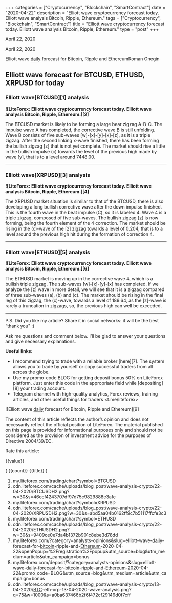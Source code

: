 +++
categories = ["Cryptocurrency", "Blockchain", "SmartContract"]
date = "2020-04-22"
description = "Elliott wave cryptocurrency forecast today. Elliott wave analysis Bitcoin, Ripple, Ethereum."
tags = ["Cryptocurrency", "Blockchain", "SmartContract"]
title = "Elliott wave cryptocurrency forecast today. Elliott wave analysis Bitcoin, Ripple, Ethereum."
type = "post"
+++

April 22, 2020

April 22, 2020

Elliott wave [daily](https://www.fintecher.org/2020/03/03/forex-trading-daily-strategy/) forecast for Bitcoin, Ripple and EthereumRoman Onegin

## Elliott wave forecast for BTCUSD, ETHUSD, XRPUSD for today

###  **Elliott wave[BTCUSD][1] analysis**

 **![LiteForex: Elliott wave cryptocurrency forecast today. Elliott wave
analysis Bitcoin, Ripple, Ethereum.][2]**

The BTCUSD market is likely to be forming a large bear zigzag А-В-С. The
impulse wave A has completed, the corrective wave B is still unfolding.
Wave B consists of five sub-waves [w]-[x]-[y]-[x]-[z], as it is a triple
zigzag. After the second linking x-wave finished, there has been forming
the bullish zigzag [z] that is not yet complete. The market should rise
a little in the bullish impulse (c) towards the level of the previous
high made by wave [y], that is to a level around 7448.00.

* * *

###  **Elliott wave[XRPUSD][3] analysis**

 **![LiteForex: Elliott wave cryptocurrency forecast today. Elliott wave
analysis Bitcoin, Ripple, Ethereum.][4]**

The XRPUSD market situation is similar to that of the BTCUSD, there is
also developing a long bullish corrective wave after the down impulse
finished. This is the fourth wave in the beat impulse (С), so it is
labeled 4. Wave 4 is a triple zigzag, composed of five sub-waves. The
bullish zigzag [z] is now forming, being the fourth element of the 4
correction. The market should be rising in the (c)-wave of the [z]
zigzag towards a level of 0.204, that is to a level around the previous
high hit during the formation of correction 4.

* * *

###  **Elliott wave[ETHUSD][5] analysis**

 **![LiteForex: Elliott wave cryptocurrency forecast today. Elliott wave
analysis Bitcoin, Ripple, Ethereum.][6]**

The ETHUSD market is moving up in the corrective wave 4, which is a
bullish triple zigzag. The sub-waves [w]-[x]-[y]-[x] has completed. If
we analyze the [z] wave in more detail, we will see that it is a zigzag
compared of three sub-waves (a), (b) and (с). The market should be
rising in the final leg of this zigzag, the (c)-wave, towards a level of
189.64, as the [z]-wave is rarely a truncation in zigzags, so, the
previous high can well be exceeded.

* * *

P.S. Did you like my article? Share it in social networks: it will be
the best “thank you" :)

Ask me questions and comment below. I’ll be glad to answer your
questions and give necessary explanations.

 **Useful links:**

  * I recommend trying to trade with a reliable broker [here][7]. The system allows you to trade by yourself or copy successful traders from all across the globe.
  * Use my promo-code BLOG for getting deposit bonus 50% on LiteForex platform. Just enter this code in the appropriate field while [depositing][8] your trading account.
  * Telegram channel with high-quality analytics, Forex reviews, training articles, and other useful things for traders <t.me/liteforex>

![Elliott wave [daily](https://www.fintecher.org/2020/03/03/forex-trading-daily-strategy/) forecast for Bitcoin, Ripple and Ethereum][9]

The content of this article reflects the author’s opinion and does not
necessarily reflect the official position of LiteForex. The material
published on this page is provided for informational purposes only and
should not be considered as the provision of investment advice for the
purposes of Directive 2004/39/EC.

Rate this article:

{{value}}

( {{count}} {{title}} )

   1. my.liteforex.com/trading/chart?symbol=BTCUSD
   2. cdn.liteforex.com/cache/uploads/blog_post/wave-analysis-crypto/22-04-2020/BTCUSDH2.png?w=30&s=46ecf4243707df97d75c9829888e3afc
   3. my.liteforex.com/trading/chart?symbol=XRPUSD
   4. cdn.liteforex.com/cache/uploads/blog_post/wave-analysis-crypto/22-04-2020/XRPUSDH2.png?w=30&s=abd5aa04b0162ff9c7b51117ffcfe3c3
   5. my.liteforex.com/trading/chart?symbol=ETHUSD
   6. cdn.liteforex.com/cache/uploads/blog_post/wave-analysis-crypto/22-04-2020/ETHUSDH2.png?w=30&s=9409ce0e7da4b1372b901c8ebe3d78dd
   7. my.liteforex.com/?category=analysts-opinions&slug=elliott-wave-[daily](https://www.fintecher.org/2020/03/03/forex-trading-daily-strategy/)-forecast-for-[bitcoin](https://www.letsplayfx.com/blog/forex-for-bitcoin/)-ripple-and-[Ethereum](https://www.playgroundfx.com/blog/the-creator-of-ethereum/)-2020-04-22&openPopup=%2Fregistration%2Fpopup&utm_source=blog&utm_medium=article&utm_campaign=bonus
   8. my.liteforex.com/deposit/?category=analysts-opinions&slug=elliott-wave-[daily](https://www.fintecher.org/2020/03/03/forex-trading-daily-strategy/)-forecast-for-[bitcoin](https://www.letsplayfx.com/blog/forex-for-bitcoin/)-ripple-and-[Ethereum](https://www.playgroundfx.com/blog/the-creator-of-ethereum/)-2020-04-22&promo_code=BLOG&utm_source=blog&utm_medium=article&utm_campaign=bonus
   9. cdn.liteforex.com/cache/uploads/blog_post/wave-analysis-crypto/13-04-2020/[BTC](https://www.playgroundfx.com/blog/who-is-the-creator-of-bitcoin/)-eth-xrp-13-04-2020-wave-analysis.png?q=75&w=1000&s=a0ba637466b2f6f472cf29149d0f7cff